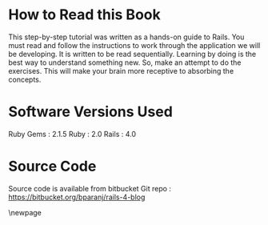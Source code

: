# How to Read this Book #

This step-by-step tutorial was written as a hands-on guide to Rails. You must read and follow the instructions to work through the application we will be developing. It is written to be read sequentially. Learning by doing is the best way to understand something new. So, make an attempt to do the exercises. This will make your brain more receptive to absorbing the concepts.


# Software Versions Used #

 Ruby Gems : 2.1.5
 Ruby      : 2.0
 Rails     : 4.0
 
# Source Code #

Source code is available from bitbucket Git repo : https://bitbucket.org/bparanj/rails-4-blog
 

\newpage




